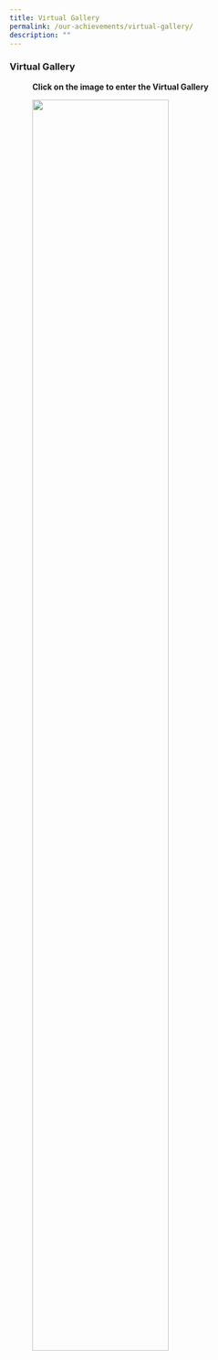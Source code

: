 ```yaml
---
title: Virtual Gallery
permalink: /our-achievements/virtual-gallery/
description: ""
---
```

### **Virtual Gallery** ###

<figure>
<figcaption><strong> Click on the image to enter the Virtual Gallery
	</strong>
	
<p><a href="https://tsmedia.blob.core.windows.net/vrs/index.htm">
<img style="width:75%" src="/images/virtual%20gallery.png">
</a></p>